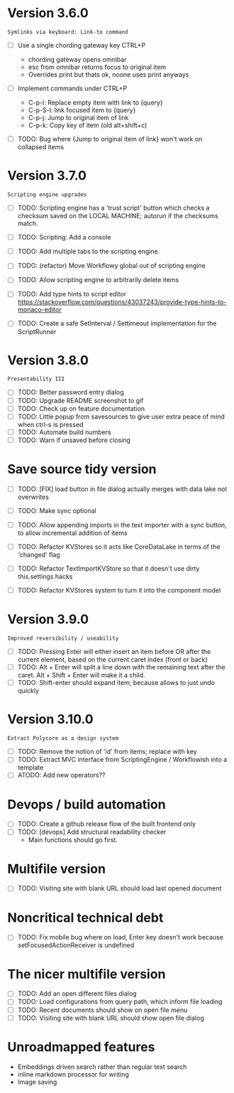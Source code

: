 # Version 3.6.0
`Symlinks via keyboard: Link-to command`
- [ ] Use a single chording gateway key CTRL+P
  - chording gateway opens omnibar
  - esc from omnibar returns focus to original item
  - Overrides print but thats ok, noone uses print anyways
- [ ] Implement commands under CTRL+P
  - C-p-l: Replace empty item with link to {query}
  - C-p-S-l: link focused item to {query}
  - C-p-j: Jump to original item of link
  - C-p-k: Copy key of item (old alt+shift+c)
- [ ] TODO: Bug where {Jump to original item of link} won't work on collapsed items


# Version 3.7.0
`Scripting engine upgrades`
- [ ] TODO: Scripting engine has a 'trust script' button which checks a checksum saved on the LOCAL MACHINE; autorun if the checksums match.
- [ ] TODO: Scripting: Add a console
- [ ] TODO: Add multiple tabs to the scripting engine. 
- [ ] TODO: (refactor) Move Workflowy global out of scripting engine
- [ ] TODO: Allow scripting engine to arbitrarily delete items
- [ ] TODO: Add type hints to script editor https://stackoverflow.com/questions/43037243/provide-type-hints-to-monaco-editor
- [ ] TODO: Create a safe SetInterval / Settimeout implementation for the ScriptRunner


# Version 3.8.0
`Presentability III`
- [ ] TODO: Better password entry dialog
- [ ] TODO: Upgrade README screenshot to gif
- [ ] TODO: Check up on feature documentation
- [ ] TODO: Little popup from savesources to give user extra peace of mind when ctrl-s is pressed
- [ ] TODO: Automate build numbers
- [ ] TODO: Warn if unsaved before closing

# Save source tidy version
- [ ] TODO: [FIX] load button in file dialog actually merges with data lake not overwrites
- [ ] TODO: Make sync optional
- [ ] TODO: Allow appending imports in the text importer with a sync button, to allow incremental addition of items
- [ ] TODO: Refactor KVStores so it acts like CoreDataLake in terms of the 'changed' flag
- [ ] TODO: Refactor TextImportKVStore so that it doesn't use dirty this.settings hacks
- [ ] TODO: Refactor KVStores system to turn it into the component model


# Version 3.9.0
`Improved reversibility / useability`
- [ ] TODO: Pressing Enter will either insert an item before OR after the current element, based on the current caret index (front or back)
- [ ] TODO: Alt + Enter will split a line down with the remaining text after the caret. Alt + Shift + Enter will make it a child.
- [ ] TODO: Shift-enter should expand item; because allows to just undo quickly

# Version 3.10.0
`Extract Polycore as a design system`
- [ ] TODO: Remove the notion of 'id' from items; replace with key
- [ ] TODO: Extract MVC interface from ScriptingEngine / Workflowish into a template
- [ ] ATODO: Add new operators??

# Devops / build automation
- [ ] TODO: Create a github release flow of the built frontend only
- [ ] TODO: [devops] Add structural readability checker
  - Main functions should go first.

# Multifile version 
- [ ] TODO: Visiting site with blank URL should load last opened document

# Noncritical technical debt
- [ ] TODO: Fix mobile bug where on load, Enter key doesn't work because setFocusedActionReceiver is undefined


# The nicer multifile version
- [ ] TODO: Add an open different files dialog
- [ ] TODO: Load configurations from query path, which inform file loading
- [ ] TODO: Recent documents should show on open file menu
- [ ] TODO: Visiting site with blank URL should show open file dialog

# Unroadmapped features
- Embeddings driven search rather than regular text search
- inline markdown processor for writing
- Image saving
